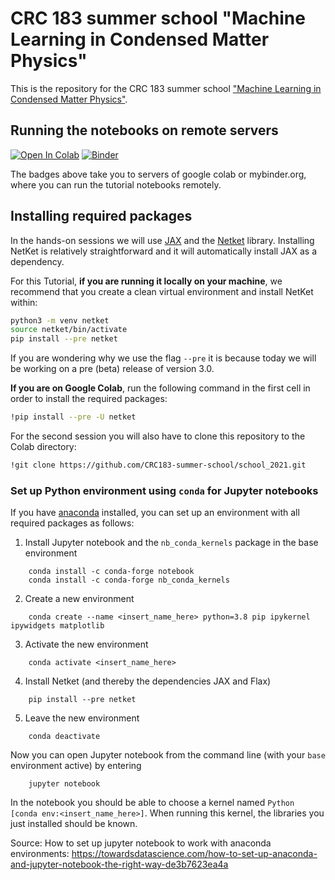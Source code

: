 # CRC 183 summer school "Machine Learning in Condensed Matter Physics"
This is the repository for the CRC 183 summer school ["Machine Learning in Condensed Matter Physics"](https://www.crc183.uni-koeln.de/summer-school-machine-learning/).

## Running the notebooks on remote servers
[![Open In Colab](https://colab.research.google.com/assets/colab-badge.svg)](https://colab.research.google.com/github/CRC183-summer-school/school_2021/)
[![Binder](https://mybinder.org/badge_logo.svg)](https://mybinder.org/v2/gh/markusschmitt/crc183_summer_school_2021/HEAD)

The badges above take you to servers of google colab or mybinder.org, where you can run the tutorial notebooks remotely.

## Installing required packages

In the hands-on sessions we will use [JAX](https://github.com/google/jax) and the [Netket](https://www.netket.org/) library. Installing NetKet is relatively straightforward and it will automatically install JAX as a dependency. 

For this Tutorial, **if you are running it locally on your machine**, we recommend that you create a clean virtual environment and install NetKet within: 

```bash
python3 -m venv netket
source netket/bin/activate
pip install --pre netket
```

If you are wondering why we use the flag ```--pre``` it is because today we will be working on a pre (beta) release of version 3.0. 

**If you are on Google Colab**, run the following command in the first cell in order to install the required packages:

```bash
!pip install --pre -U netket
```

For the second session you will also have to clone this repository to the Colab directory:

```bash
!git clone https://github.com/CRC183-summer-school/school_2021.git
```

### Set up Python environment using `conda` for Jupyter notebooks

If you have [anaconda](https://www.anaconda.com/products/individual) installed, you can set up an environment with all required packages as follows:

1. Install Jupyter notebook and the `nb_conda_kernels` package in the base environment
```
    conda install -c conda-forge notebook
    conda install -c conda-forge nb_conda_kernels
```
2. Create a new environment
```
    conda create --name <insert_name_here> python=3.8 pip ipykernel ipywidgets matplotlib
```
3. Activate the new environment
```
    conda activate <insert_name_here>
```
4. Install Netket (and thereby the dependencies JAX and Flax)
```
    pip install --pre netket
```
5. Leave the new environment
```
    conda deactivate
```

Now you can open Jupyter notebook from the command line (with your `base` environment active) by entering
```
    jupyter notebook
```
In the notebook you should be able to choose a kernel named `Python [conda env:<insert_name_here>]`. When running this kernel, the libraries you just installed should be known.

Source: How to set up jupyter notebook to work with anaconda environments: https://towardsdatascience.com/how-to-set-up-anaconda-and-jupyter-notebook-the-right-way-de3b7623ea4a
